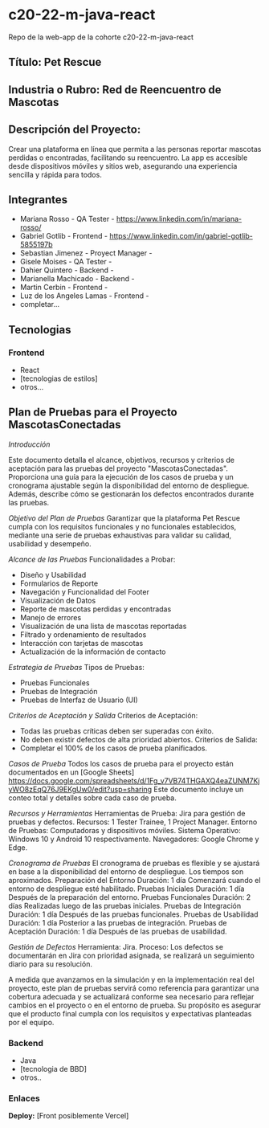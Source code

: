 
# c20-22-m-java-react
Repo de la web-app de la cohorte c20-22-m-java-react
## Título: Pet Rescue
## Industria o Rubro: Red de Reencuentro de Mascotas
## Descripción del Proyecto: 
Crear una plataforma en línea que permita a las personas reportar mascotas perdidas o encontradas, facilitando su reencuentro. La app es accesible desde dispositivos móviles y sitios web, asegurando una experiencia sencilla y rápida para todos.

## Integrantes
- Mariana Rosso  - QA Tester - https://www.linkedin.com/in/mariana-rosso/
- Gabriel Gotlib - Frontend - https://www.linkedin.com/in/gabriel-gotlib-5855197b
- Sebastian Jimenez - Proyect Manager -
- Gisele Moises - QA Tester -
- Dahier Quintero - Backend -
- Marianella Machicado - Backend -
- Martin Cerbin - Frontend -
- Luz de los Angeles Lamas - Frontend - 
- completar...


## Tecnologias

### Frontend
 - React
 - [tecnologias de estilos]
 - otros...


## Plan de Pruebas para el Proyecto MascotasConectadas

_Introducción_

Este documento detalla el alcance, objetivos, recursos y criterios de aceptación para las pruebas del proyecto "MascotasConectadas". Proporciona una guía para la ejecución de los casos de prueba y un cronograma ajustable según la disponibilidad del entorno de despliegue. Además, describe cómo se gestionarán los defectos encontrados durante las pruebas.

_Objetivo del Plan de Pruebas_ Garantizar que la plataforma Pet Rescue cumpla con los requisitos funcionales y no funcionales establecidos, mediante una serie de pruebas exhaustivas para validar su calidad, usabilidad y desempeño.

_Alcance de las Pruebas_
Funcionalidades a Probar:
* Diseño y Usabilidad
* Formularios de Reporte
* Navegación y Funcionalidad del Footer
* Visualización de Datos
* Reporte de mascotas perdidas y encontradas
* Manejo de errores
* Visualización de una lista de mascotas reportadas
* Filtrado y ordenamiento de resultados
* Interacción con tarjetas de mascotas
* Actualización de la información de contacto

_Estrategia de Pruebas_
Tipos de Pruebas:
* Pruebas Funcionales
* Pruebas de Integración
* Pruebas de Interfaz de Usuario (UI)

_Criterios de Aceptación y Salida_
Criterios de Aceptación:
* Todas las pruebas críticas deben ser superadas con éxito.
* No deben existir defectos de alta prioridad abiertos.
Criterios de Salida:
* Completar el 100% de los casos de prueba planificados.

_Casos de Prueba_
Todos los casos de prueba para el proyecto están documentados en un [Google Sheets] https://docs.google.com/spreadsheets/d/1Fg_v7VB74THGAXQ4eaZUNM7KjyWO8zEqQ76J9EKgUw0/edit?usp=sharing 
Este documento incluye un conteo total y detalles sobre cada caso de prueba.

_Recursos y Herramientas_
Herramientas de Prueba: Jira para gestión de pruebas y defectos.
Recursos: 1 Tester Trainee, 1 Project Manager.
Entorno de Pruebas: Computadoras y dispositivos móviles. Sistema Operativo: Windows 10 y Android 10 respectivamente. Navegadores: Google Chrome y Edge.

_Cronograma de Pruebas_
El cronograma de pruebas es flexible y se ajustará en base a la disponibilidad del entorno de despliegue. Los tiempos son aproximados.
Preparación del Entorno
Duración: 1 día
Comenzará cuando el entorno de despliegue esté habilitado.
Pruebas Iniciales
Duración: 1 día
Después de la preparación del entorno.
Pruebas Funcionales
Duración: 2 días
Realizadas luego de las pruebas iniciales.
Pruebas de Integración
Duración: 1 día
Después de las pruebas funcionales.
Pruebas de Usabilidad
Duración: 1 día
Posterior a las pruebas de integración.
Pruebas de Aceptación
Duración: 1 día
Después de las pruebas de usabilidad.

_Gestión de Defectos_
Herramienta: Jira.
Proceso: Los defectos se documentarán en Jira con prioridad asignada, se realizará un seguimiento diario para su resolución.

A medida que avanzamos en la simulación y en la implementación real del proyecto, este plan de pruebas servirá como referencia para garantizar una cobertura adecuada y se actualizará conforme sea necesario para reflejar cambios en el proyecto o en el entorno de prueba. Su propósito es asegurar que el producto final cumpla con los requisitos y expectativas planteadas por el equipo.


### Backend

 - Java
 - [tecnologia de BBD] 
 - otros..
 
### Enlaces

**Deploy:** [Front posiblemente Vercel]
